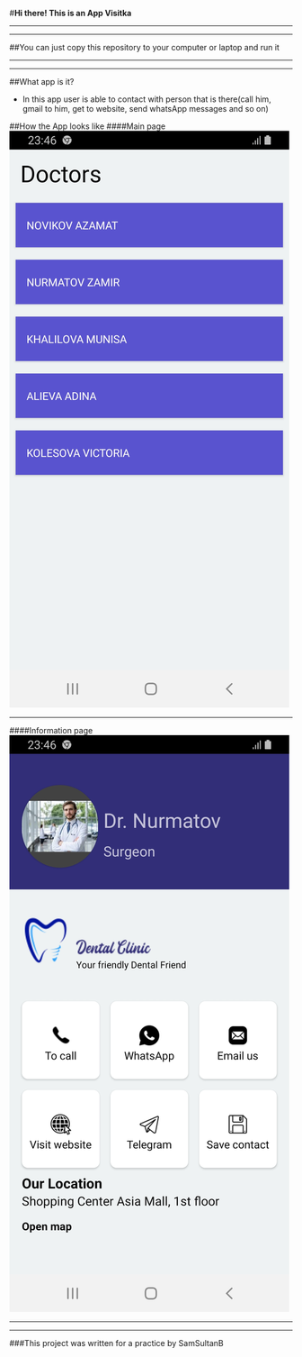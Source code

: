 #__Hi there! This is an App Visitka__
___
___

##You can just copy this repository to your computer or laptop and run it

___
---

##What app is it?
  * In this app user is able to contact with person that is there(call him, gmail to him, get to website, send whatsApp messages and so on)

##How the App looks like
####Main page
![](main.jpg)
___
####Information page
![](second.jpg)
___
___
###This project was written for a practice by SamSultanB